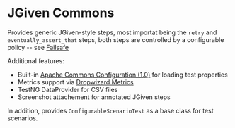 # JGiven Commons

Provides generic JGiven-style steps, most importat being the `retry` and
`eventually_assert_that` steps, both steps are controlled by a configurable
policy -- see [Failsafe](https://failsafe.dev/)

Additional features:

* Built-in
  [Apache Commons Configuration (1.0)](https://commons.apache.org/proper/commons-configuration/userguide_v1.10/user_guide.html)
  for loading test properties
* Metrics support via
  [Dropwizard Metrics](https://metrics.dropwizard.io/4.2.0/getting-started.html)
* TestNG DataProvider for CSV files
* Screenshot attachement for annotated JGiven steps

In addition, provides `ConfigurableScenarioTest` as a base class for test
scenarios.
